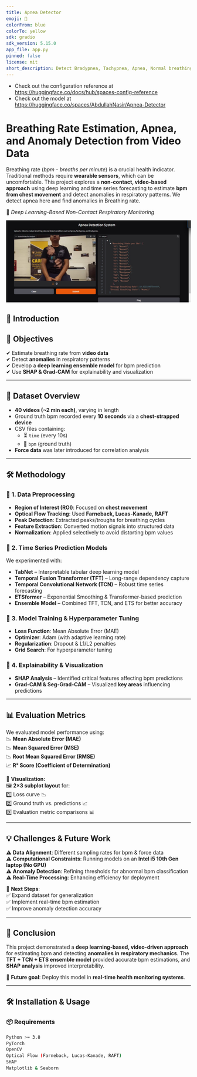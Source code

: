 ```yaml
---
title: Apnea Detector
emoji: 🏢
colorFrom: blue
colorTo: yellow
sdk: gradio
sdk_version: 5.15.0
app_file: app.py
pinned: false
license: mit
short_description: Detect Bradypnea, Tachypnea, Apnea, Normal breathing rate.
---
```


- Check out the configuration reference at https://huggingface.co/docs/hub/spaces-config-reference
- Check out the model at https://huggingface.co/spaces/AbdullahNasir/Apnea-Detector

# **Breathing Rate Estimation, Apnea, and Anomaly Detection from Video Data**  
Breathing rate (*bpm - breaths per minute*) is a crucial health indicator. Traditional methods require **wearable sensors**, which can be uncomfortable. This project explores a **non-contact, video-based approach** using deep learning and time series forecasting to estimate **bpm from chest movement** and detect anomalies in respiratory patterns. We detect apnea here and find anomalies in Breathing rate. 


📌 *Deep Learning-Based Non-Contact Respiratory Monitoring*  

![Breathing Rate Estimation](https://raw.githubusercontent.com/Abdullah-Nasir-Chowdhury/Apnea-Detector/refs/heads/main/images/3.jpeg) 
## 🚀 **Introduction**  
 

## 🎯 **Objectives**  
✔ Estimate breathing rate from **video data**  
✔ Detect **anomalies** in respiratory patterns  
✔ Develop a **deep learning ensemble model** for bpm prediction  
✔ Use **SHAP & Grad-CAM** for explainability and visualization  

---

## 📂 **Dataset Overview**  
- **40 videos (~2 min each)**, varying in length  
- Ground truth bpm recorded every **10 seconds** via a **chest-strapped device**  
- CSV files containing:  
  - ⏳ `time` (every 10s)  
  - 💨 `bpm` (ground truth)  
- **Force data** was later introduced for correlation analysis  

---

## 🛠 **Methodology**  

### 📌 **1. Data Preprocessing**  
- **Region of Interest (ROI)**: Focused on **chest movement**  
- **Optical Flow Tracking**: Used **Farneback, Lucas-Kanade, RAFT**  
- **Peak Detection**: Extracted peaks/troughs for breathing cycles  
- **Feature Extraction**: Converted motion signals into structured data  
- **Normalization**: Applied selectively to avoid distorting bpm values  

### 📌 **2. Time Series Prediction Models**  
We experimented with:  
- **TabNet** – Interpretable tabular deep learning model  
- **Temporal Fusion Transformer (TFT)** – Long-range dependency capture  
- **Temporal Convolutional Network (TCN)** – Robust time series forecasting  
- **ETSformer** – Exponential Smoothing & Transformer-based prediction  
- **Ensemble Model** – Combined TFT, TCN, and ETS for better accuracy  

### 📌 **3. Model Training & Hyperparameter Tuning**  
- **Loss Function**: Mean Absolute Error (MAE)  
- **Optimizer**: Adam (with adaptive learning rate)  
- **Regularization**: Dropout & L1/L2 penalties  
- **Grid Search**: For hyperparameter tuning  

### 📌 **4. Explainability & Visualization**  
- **SHAP Analysis** – Identified critical features affecting bpm predictions  
- **Grad-CAM & Seg-Grad-CAM** – Visualized **key areas** influencing predictions  

---

## 📊 **Evaluation Metrics**  
We evaluated model performance using:  
📉 **Mean Absolute Error (MAE)**  
📉 **Mean Squared Error (MSE)**  
📉 **Root Mean Squared Error (RMSE)**  
📈 **R² Score (Coefficient of Determination)**  

📌 **Visualization:**  
🖼 **2×3 subplot layout** for:  
1️⃣ Loss curve 📉  
2️⃣ Ground truth vs. predictions 📈  
3️⃣ Evaluation metric comparisons 📊  

---

## 💡 **Challenges & Future Work**  
⚠ **Data Alignment**: Different sampling rates for bpm & force data  
⚠ **Computational Constraints**: Running models on an **Intel i5 10th Gen laptop (No GPU)**  
⚠ **Anomaly Detection**: Refining thresholds for abnormal bpm classification  
⚠ **Real-Time Processing**: Enhancing efficiency for deployment  

📌 **Next Steps**:  
✅ Expand dataset for generalization  
✅ Implement real-time bpm estimation  
✅ Improve anomaly detection accuracy  

---

## 📜 **Conclusion**  
This project demonstrated a **deep learning-based, video-driven approach** for estimating bpm and detecting **anomalies in respiratory mechanics**. The **TFT + TCN + ETS ensemble model** provided accurate bpm estimations, and **SHAP analysis** improved interpretability.  

📌 **Future goal**: Deploy this model in **real-time health monitoring systems**.  

---

## 🛠 **Installation & Usage**  

### 📦 **Requirements**  
```bash
Python >= 3.8  
PyTorch  
OpenCV  
Optical Flow (Farneback, Lucas-Kanade, RAFT)  
SHAP  
Matplotlib & Seaborn  

